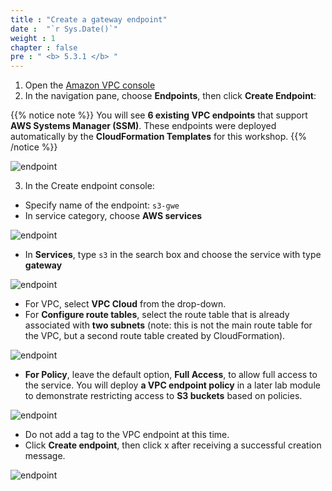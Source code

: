 ```yaml
---
title : "Create a gateway endpoint"
date :  "`r Sys.Date()`" 
weight : 1
chapter : false
pre : " <b> 5.3.1 </b> "
---
```


1. Open the [Amazon VPC console](https://us-east-1.console.aws.amazon.com/vpc/home?region=us-east-1#Home:)
2. In the navigation pane, choose **Endpoints**, then click **Create Endpoint**:

{{% notice note %}}
You will see **6 existing VPC endpoints** that support **AWS Systems Manager (SSM)**. These endpoints were deployed automatically by the **CloudFormation Templates** for this workshop.
{{% /notice %}}

![endpoint](/images/s3-vpc/endpoints.png?featherlight=false&width=90pc)

3. In the Create endpoint console:
+ Specify name of the endpoint: ```s3-gwe```
+ In service category, choose **AWS services**

![endpoint](/images/s3-vpc/create-s3-gwe1.png?featherlight=false&width=90pc)

+ In **Services**, type ```s3``` in the search box and choose the service with type **gateway**

![endpoint](/images/s3-vpc/services.png?featherlight=false&width=90pc)

+ For VPC, select **VPC Cloud** from the drop-down.
+ For **Configure route tables**, select the route table that is already associated with **two subnets** (note: this is not the main route table for the VPC, but a second route table created by CloudFormation).

![endpoint](/images/s3-vpc/vpc.png?featherlight=false&width=90pc)

+ **For Policy**, leave the default option, **Full Access**, to allow full access to the service. You will deploy **a VPC endpoint policy** in a later lab module to demonstrate restricting access to **S3 buckets** based on policies.

![endpoint](/images/s3-vpc/policy.png?featherlight=false&width=90pc)

+ Do not add a tag to the VPC endpoint at this time.
+ Click **Create endpoint**, then click x after receiving a successful creation message.

![endpoint](/images/s3-vpc/complete.png?featherlight=false&width=90pc)





